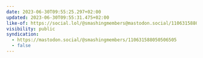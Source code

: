 ```yaml
---
date: 2023-06-30T09:55:25.297+02:00
updated: 2023-06-30T09:55:31.475+02:00
like-of: https://social.lol/@smashingmembers@mastodon.social/110631588015634238
visibility: public
syndication:
  - https://mastodon.social/@smashingmembers/110631588050506505
  - false
---
```

